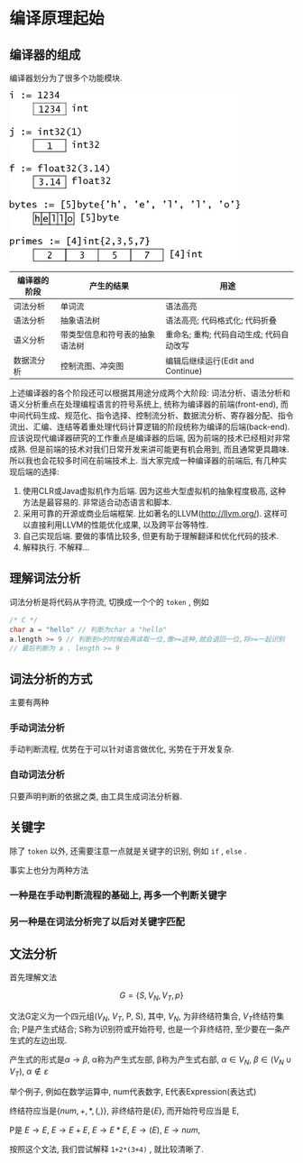<!--
Created: Tue Apr 14 2020 19:12:17 GMT+0800 (China Standard Time)
Modified: Wed Apr 15 2020 13:00:10 GMT+0800 (China Standard Time)
-->

# 编译原理起始

## 编译器的组成

编译器划分为了很多个功能模块.

![img](../img/20200104001.png)

| 编译器的阶段 | 产生的结果                 | 用途                               |
|------------|---------------------------|------------------------------------|
| 词法分析    | 单词流                     | 语法高亮                            |
| 语法分析    | 抽象语法树                 | 语法高亮; 代码格式化; 代码折叠         |
| 语义分析    | 带类型信息和符号表的抽象语法树 | 重命名; 重构; 代码自动生成; 代码自动改写 |
| 数据流分析  | 控制流图、冲突图             | 编辑后继续运行(Edit and Continue)    |

上述编译器的各个阶段还可以根据其用途分成两个大阶段: 词法分析、语法分析和语义分析重点在处理编程语言的符号系统上, 统称为编译器的前端(front-end), 而中间代码生成、规范化、指令选择、控制流分析、数据流分析、寄存器分配、指令流出、汇编、连结等着重处理代码计算逻辑的阶段统称为编译的后端(back-end). 应该说现代编译器研究的工作重点是编译器的后端, 因为前端的技术已经相对非常成熟. 但是前端的技术对我们日常开发来讲可能更有机会用到, 而且通常更具趣味. 所以我也会花较多时间在前端技术上. 当大家完成一种编译器的前端后, 有几种实现后端的选择:

1. 使用CLR或Java虚拟机作为后端. 因为这些大型虚拟机的抽象程度极高, 这种方法是最容易的. 非常适合动态语言和脚本.
2. 采用可靠的开源或商业后端框架. 比如著名的LLVM(http://llvm.org/). 这样可以直接利用LLVM的性能优化成果, 以及跨平台等特性.
3. 自己实现后端. 要做的事情比较多, 但更有助于理解翻译和优化代码的技术.
4. 解释执行. 不解释... 

## 理解词法分析

词法分析是将代码从字符流, 切换成一个个的 `token` , 例如 

``` C
/* C */
char a = "hello" // 判断为char a "hello"
a.length >= 9 // 判断到>的时候会再读取一位,像>=这种,就会退回一位,将>=一起识别
// 最后判断为 a . length >= 9
```

## 词法分析的方式

主要有两种

### 手动词法分析

手动判断流程, 优势在于可以针对语言做优化, 劣势在于开发复杂.

### 自动词法分析

只要声明判断的依据之类, 由工具生成词法分析器.

## 关键字

除了 `token` 以外, 还需要注意一点就是关键字的识别, 例如 `if` , `else` .

事实上也分为两种方法

### 一种是在手动判断流程的基础上, 再多一个判断关键字

### 另一种是在词法分析完了以后对关键字匹配

## 文法分析

首先理解文法

$$G = \left\{S, V_N, V_T, p\right\}$$

文法G定义为一个四元组($V_N$, $V_T$, P, S), 其中, $V_N$, 为非终结符集合, $V_T$终结符集合; P是产生式结合; S称为识别符或开始符号, 也是一个非终结符, 至少要在一条产生式的左边出现.

产生式的形式是$α \to β$, α称为产生式左部, β称为产生式右部, $α \in V_N$, $β\in(V_N \cup V_T)$, $α \notin ε$

举个例子, 例如在数学运算中, num代表数字, E代表Expression(表达式)

终结符应当是$\{num, + , *, (, )\}$, 非终结符是$\{E\}$, 而开始符号应当是 E, 

P是 $E \to E$, $E \to E+E$, $E \to E*E$, $E \to (E)$, $E \to num$, 

按照这个文法, 我们尝试解释 `1+2*(3+4)` , 就比较清晰了.

